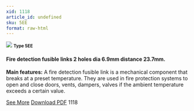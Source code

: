 ```yaml
---
xid: 1118
article_id: undefined
sku: 5EE
format: raw-html
---
```

 <img src="./1118/5EE.jpg" class="card-imgs mb-2">
 <small class="text-grey mb-2"><b>Type 5EE</b> </small>
 <h4>Fire detection fusible links
 2 holes dia 6.9mm distance 23.7mm.</h4>
 <p><b>Main features:</b>  A fire detection fusible link is a mechanical component that breaks at a preset temperature.
 They are used in fire protection systems to open and close doors, vents, dampers, valves if the ambient temperature exceeds a certain value.</p>
 <div class="btns">
 <a href="../en/fire_detection_fusible-links-type-5ee.html" class="btn-red">See More</a>
 <a href="../en/pdf/9-2-3Average welding surface-Maximum permanent force-Maximum permanent load20130707.pdf " target="_blank" class="btn-red">Download PDF</a>
 <!-- <a href="http://www.ultimheat.com/cat9.html" target="_blank" class="access-link"> Access full catalogue <i class="fa fa-external-link" aria-hidden="true"></i> </a> -->
 <span class="number-btn">1118</span>
 </div>
 